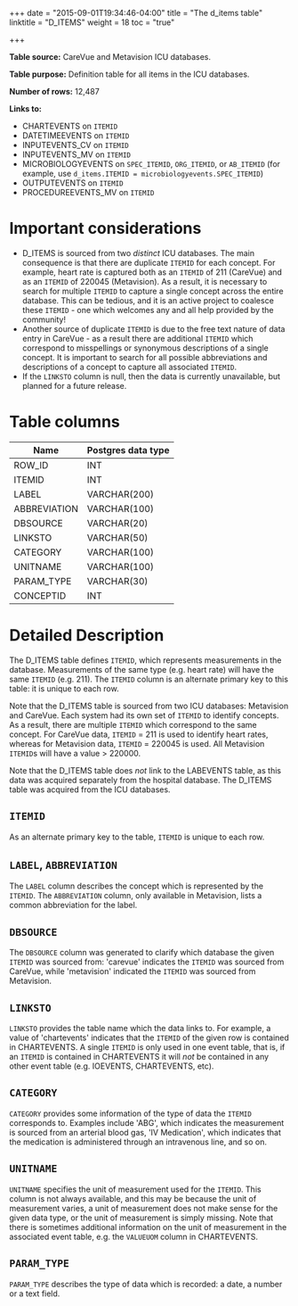 +++
date = "2015-09-01T19:34:46-04:00"
title = "The d_items table"
linktitle = "D_ITEMS"
weight = 18
toc = "true"

+++

**Table source:** CareVue and Metavision ICU databases.

**Table purpose:** Definition table for all items in the ICU databases.

**Number of rows:** 12,487

**Links to:**

* CHARTEVENTS on `ITEMID`
* DATETIMEEVENTS on `ITEMID`
* INPUTEVENTS_CV on `ITEMID`
* INPUTEVENTS_MV on `ITEMID`
* MICROBIOLOGYEVENTS on `SPEC_ITEMID`, `ORG_ITEMID`, or `AB_ITEMID` (for example, use `d_items.ITEMID = microbiologyevents.SPEC_ITEMID`)
* OUTPUTEVENTS on `ITEMID`
* PROCEDUREEVENTS_MV on `ITEMID`

# Important considerations

* D_ITEMS is sourced from two *distinct* ICU databases. The main consequence is that there are duplicate `ITEMID` for each concept. For example, heart rate is captured both as an `ITEMID` of 211 (CareVue) and as an `ITEMID` of 220045 (Metavision). As a result, it is necessary to search for multiple `ITEMID` to capture a single concept across the entire database. This can be tedious, and it is an active project to coalesce these `ITEMID` - one which welcomes any and all help provided by the community!
* Another source of duplicate `ITEMID` is due to the free text nature of data entry in CareVue - as a result there are additional `ITEMID` which correspond to misspellings or synonymous descriptions of a single concept. It is important to search for all possible abbreviations and descriptions of a concept to capture all associated `ITEMID`.
* If the `LINKSTO` column is null, then the data is currently unavailable, but planned for a future release.

# Table columns

Name | Postgres data type
---- | ----
ROW_ID | INT
ITEMID | INT
LABEL | VARCHAR(200)
ABBREVIATION | VARCHAR(100)
DBSOURCE | VARCHAR(20)
LINKSTO | VARCHAR(50)
CATEGORY | VARCHAR(100)
UNITNAME | VARCHAR(100)
PARAM\_TYPE | VARCHAR(30)
CONCEPTID | INT

# Detailed Description

The D_ITEMS table defines `ITEMID`, which represents measurements in the database. Measurements of the same type (e.g. heart rate) will have the same `ITEMID` (e.g. 211). The `ITEMID` column is an alternate primary key to this table: it is unique to each row.

Note that the D_ITEMS table is sourced from two ICU databases: Metavision and CareVue. Each system had its own set of `ITEMID` to identify concepts. As a result, there are multiple `ITEMID` which correspond to the same concept. For CareVue data, `ITEMID` = 211 is used to identify heart rates, whereas for Metavision data, `ITEMID` = 220045 is used. All Metavision `ITEMID`s will have a value > 220000.

Note that the D\_ITEMS table does *not* link to the LABEVENTS table, as this data was acquired separately from the hospital database. The D\_ITEMS table was acquired from the ICU databases.

## `ITEMID`

As an alternate primary key to the table, `ITEMID` is unique to each row.

## `LABEL`, `ABBREVIATION`

The `LABEL` column describes the concept which is represented by the `ITEMID`. The `ABBREVIATION` column, only available in Metavision, lists a common abbreviation for the label.

## `DBSOURCE`

The `DBSOURCE` column was generated to clarify which database the given `ITEMID` was sourced from: 'carevue' indicates the `ITEMID` was sourced from CareVue, while 'metavision' indicated the `ITEMID` was sourced from Metavision.

## `LINKSTO`

`LINKSTO` provides the table name which the data links to. For example, a value of 'chartevents' indicates that the `ITEMID` of the given row is contained in CHARTEVENTS. A single `ITEMID` is only used in one event table, that is, if an `ITEMID` is contained in CHARTEVENTS it will *not* be contained in any other event table (e.g. IOEVENTS, CHARTEVENTS, etc).

## `CATEGORY`

`CATEGORY` provides some information of the type of data the `ITEMID` corresponds to. Examples include 'ABG', which indicates the measurement is sourced from an arterial blood gas, 'IV Medication', which indicates that the medication is administered through an intravenous line, and so on.

## `UNITNAME`

`UNITNAME` specifies the unit of measurement used for the `ITEMID`. This column is not always available, and this may be because the unit of measurement varies, a unit of measurement does not make sense for the given data type, or the unit of measurement is simply missing. Note that there is sometimes additional information on the unit of measurement in the associated event table, e.g. the `VALUEUOM` column in CHARTEVENTS.

## `PARAM_TYPE`

`PARAM_TYPE` describes the type of data which is recorded: a date, a number or a text field.
